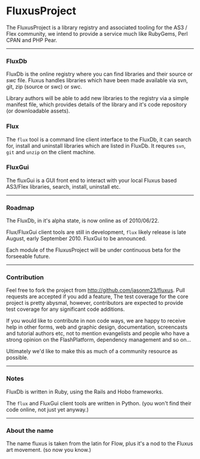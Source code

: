 # FluxusProject

The FluxusProject is a library registry and associated tooling for the AS3 / Flex community, we intend to provide a service much like RubyGems, Perl CPAN and PHP Pear.

- - -

### FluxDb

FluxDb is the online registry where you can find libraries and their source or _swc_ file. Fluxus handles libraries which have been made available via svn, git, zip (source or swc) or swc.

Library authors will be able to add new libraries to the registry via a simple manifest file, which provides details of the library and it's code repository (or downloadable assets).

### Flux

The `flux` tool is a command line client interface to the FluxDb, it can search for, install and uninstall libraries which are listed in FluxDb. It requres `svn`, `git` and `unzip` on the client machine.

### FluxGui

The fluxGui is a GUI front end to interact with your local Fluxus based AS3/Flex libraries, search, install, uninstall etc.

- - -

### Roadmap

The FluxDb, in it's alpha state, is now online as of 2010/06/22.

Flux/FluxGui client tools are still in development, `flux` likely release is late August, early September 2010. FluxGui to be announced.

Each module of the FluxusProject will be under continuous beta for the forseeable future.

- - -

### Contribution

Feel free to fork the project from http://github.com/jasonm23/fluxus. Pull requests are accepted if you add a feature, The test coverage for the core project is pretty abysmal, however, contributors are expected to provide test coverage for any significant code additions.

If you would like to contribute in non code ways, we are happy to receive help in other forms, web and graphic design, documentation, screencasts and tutorial authors etc, not to mention evangelists and people who have a strong opinion on the FlashPlatform, dependency management and so on...

Ultimately we'd like to make this as much of a community resource as possible.

- - -

### Notes

FluxDb is written in Ruby, using the Rails and Hobo frameworks.

The `flux` and FluxGui client tools are written in Python. (you won't find their code online, not just yet anyway.)

- - -

### About the name

The name fluxus is taken from the latin for Flow, plus it's a nod to the Fluxus art movement. (so now you know.)